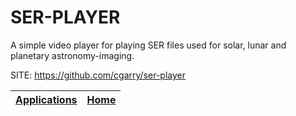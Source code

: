 # SER-PLAYER

 A simple video player for playing SER files used for solar, lunar and planetary astronomy-imaging.
 
 SITE: https://github.com/cgarry/ser-player

 | [Applications](https://portable-linux-apps.github.io/apps.html) | [Home](https://portable-linux-apps.github.io)
 | --- | --- |
